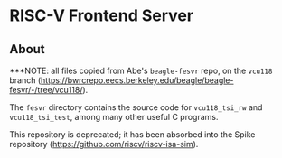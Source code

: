 RISC-V Frontend Server
=========================

About
---------

***NOTE: all files copied from Abe's `beagle-fesvr` repo, on the `vcu118` branch (https://bwrcrepo.eecs.berkeley.edu/beagle/beagle-fesvr/-/tree/vcu118/).

The `fesvr` directory contains the source code for `vcu118_tsi_rw` and `vcu118_tsi_test`, among many other useful C programs.


This repository is deprecated; it has been absorbed into the Spike
repository (https://github.com/riscv/riscv-isa-sim).
